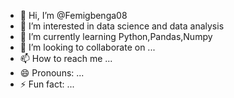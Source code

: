 - 👋 Hi, I’m @Femigbenga08
- 👀 I’m interested in data science and data analysis
- 🌱 I’m currently learning Python,Pandas,Numpy
- 💞️ I’m looking to collaborate on ...
- 📫 How to reach me ...
- 😄 Pronouns: ...
- ⚡ Fun fact: ...

<!---
Femigbenga08/Femigbenga08 is a ✨ special ✨ repository because its `README.md` (this file) appears on your GitHub profile.
You can click the Preview link to take a look at your changes.
--->
